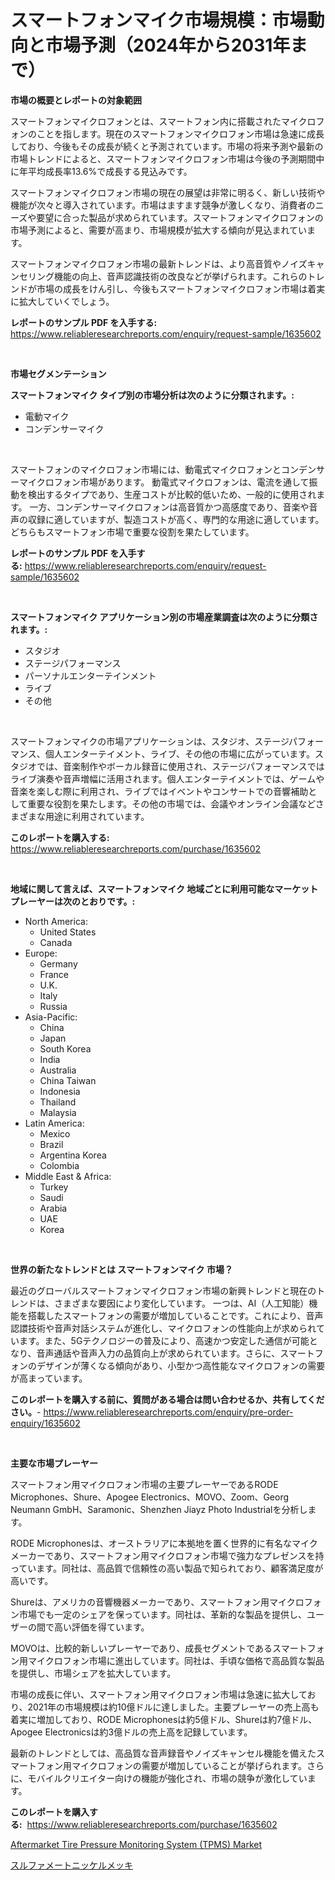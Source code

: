<p><h1>スマートフォンマイク市場規模：市場動向と市場予測（2024年から2031年まで）</h1></p><p><strong>市場の概要とレポートの対象範囲</strong></p>
<p><p>スマートフォンマイクロフォンとは、スマートフォン内に搭載されたマイクロフォンのことを指します。現在のスマートフォンマイクロフォン市場は急速に成長しており、今後もその成長が続くと予測されています。市場の将来予測や最新の市場トレンドによると、スマートフォンマイクロフォン市場は今後の予測期間中に年平均成長率13.6%で成長する見込みです。</p><p>スマートフォンマイクロフォン市場の現在の展望は非常に明るく、新しい技術や機能が次々と導入されています。市場はますます競争が激しくなり、消費者のニーズや要望に合った製品が求められています。スマートフォンマイクロフォンの市場予測によると、需要が高まり、市場規模が拡大する傾向が見込まれています。</p><p>スマートフォンマイクロフォン市場の最新トレンドは、より高音質やノイズキャンセリング機能の向上、音声認識技術の改良などが挙げられます。これらのトレンドが市場の成長をけん引し、今後もスマートフォンマイクロフォン市場は着実に拡大していくでしょう。</p></p>
<p><strong>レポートのサンプル PDF を入手する:</strong> <a href="https://www.reliableresearchreports.com/enquiry/request-sample/1635602">https://www.reliableresearchreports.com/enquiry/request-sample/1635602</a></p>
<p>&nbsp;</p>
<p><strong>市場セグメンテーション</strong></p>
<p><strong>スマートフォンマイク タイプ別の市場分析は次のように分類されます。:</strong></p>
<p><ul><li>電動マイク</li><li>コンデンサーマイク</li></ul></p>
<p>&nbsp;</p>
<p><p>スマートフォンのマイクロフォン市場には、動電式マイクロフォンとコンデンサーマイクロフォン市場があります。 動電式マイクロフォンは、電流を通して振動を検出するタイプであり、生産コストが比較的低いため、一般的に使用されます。 一方、コンデンサーマイクロフォンは高音質かつ高感度であり、音楽や音声の収録に適していますが、製造コストが高く、専門的な用途に適しています。 どちらもスマートフォン市場で重要な役割を果たしています。</p></p>
<p><strong>レポートのサンプル PDF を入手する:</strong>&nbsp;<a href="https://www.reliableresearchreports.com/enquiry/request-sample/1635602">https://www.reliableresearchreports.com/enquiry/request-sample/1635602</a></p>
<p>&nbsp;</p>
<p><strong> スマートフォンマイク アプリケーション別の市場産業調査は次のように分類されます。:</strong></p>
<p><ul><li>スタジオ</li><li>ステージパフォーマンス</li><li>パーソナルエンターテインメント</li><li>ライブ</li><li>その他</li></ul></p>
<p>&nbsp;</p>
<p><p>スマートフォンマイクの市場アプリケーションは、スタジオ、ステージパフォーマンス、個人エンターテイメント、ライブ、その他の市場に広がっています。スタジオでは、音楽制作やボーカル録音に使用され、ステージパフォーマンスではライブ演奏や音声増幅に活用されます。個人エンターテイメントでは、ゲームや音楽を楽しむ際に利用され、ライブではイベントやコンサートでの音響補助として重要な役割を果たします。その他の市場では、会議やオンライン会議などさまざまな用途に利用されています。</p></p>
<p><strong>このレポートを購入する:</strong>&nbsp; <a href="https://www.reliableresearchreports.com/purchase/1635602">https://www.reliableresearchreports.com/purchase/1635602</a></p>
<p>&nbsp;</p>
<p><strong>地域に関して言えば、スマートフォンマイク 地域ごとに利用可能なマーケットプレーヤーは次のとおりです。:</strong></p>
<p><ul>
    <li>
        North America:
        <ul>
            <li>United States</li>
            <li>Canada</li>
        </ul>
    </li>
    <li>
        Europe:
        <ul>
            <li>Germany</li>
            <li>France</li>
            <li>U.K.</li>
            <li>Italy</li>
            <li>Russia</li>
        </ul>
    </li>
    <li>
        Asia-Pacific:
        <ul>
            <li>China</li>
            <li>Japan</li>
            <li>South Korea</li>
            <li>India</li>
            <li>Australia</li>
            <li>China Taiwan</li>
            <li>Indonesia</li>
            <li>Thailand</li>
            <li>Malaysia</li>
        </ul>
    </li>
    <li>
        Latin America:
        <ul>
            <li>Mexico</li>
            <li>Brazil</li>
            <li>Argentina Korea</li>
            <li>Colombia</li>
        </ul>
    </li>
    <li>
        Middle East & Africa:
        <ul>
            <li>Turkey</li>
            <li>Saudi</li>
            <li>Arabia</li>
            <li>UAE</li>
            <li>Korea</li>
        </ul>
    </li>
    </ul></p>
<p>&nbsp;</p>
<p><strong>世界の新たなトレンドとは スマートフォンマイク 市場？</strong></p>
<p><p>最近のグローバルスマートフォンマイクロフォン市場の新興トレンドと現在のトレンドは、さまざまな要因により変化しています。 一つは、AI（人工知能）機能を搭載したスマートフォンの需要が増加していることです。これにより、音声認譞技術や音声対話システムが進化し、マイクロフォンの性能向上が求められています。また、5Gテクノロジーの普及により、高速かつ安定した通信が可能となり、音声通話や音声入力の品質向上が求められています。さらに、スマートフォンのデザインが薄くなる傾向があり、小型かつ高性能なマイクロフォンの需要が高まっています。</p></p>
<p><strong>このレポートを購入する前に、質問がある場合は問い合わせるか、共有してください。</strong>- <a href="https://www.reliableresearchreports.com/enquiry/pre-order-enquiry/1635602">https://www.reliableresearchreports.com/enquiry/pre-order-enquiry/1635602</a></p>
<p>&nbsp;</p>
<p><strong>主要な市場プレーヤー</strong></p>
<p><p>スマートフォン用マイクロフォン市場の主要プレーヤーであるRODE Microphones、Shure、Apogee Electronics、MOVO、Zoom、Georg Neumann GmbH、Saramonic、Shenzhen Jiayz Photo Industrialを分析します。 </p><p>RODE Microphonesは、オーストラリアに本拠地を置く世界的に有名なマイクメーカーであり、スマートフォン用マイクロフォン市場で強力なプレゼンスを持っています。同社は、高品質で信頼性の高い製品で知られており、顧客満足度が高いです。</p><p>Shureは、アメリカの音響機器メーカーであり、スマートフォン用マイクロフォン市場でも一定のシェアを保っています。同社は、革新的な製品を提供し、ユーザーの間で高い評価を得ています。</p><p>MOVOは、比較的新しいプレーヤーであり、成長セグメントであるスマートフォン用マイクロフォン市場に進出しています。同社は、手頃な価格で高品質な製品を提供し、市場シェアを拡大しています。</p><p>市場の成長に伴い、スマートフォン用マイクロフォン市場は急速に拡大しており、2021年の市場規模は約10億ドルに達しました。主要プレーヤーの売上高も着実に増加しており、RODE Microphonesは約5億ドル、Shureは約7億ドル、Apogee Electronicsは約3億ドルの売上高を記録しています。</p><p>最新のトレンドとしては、高品質な音声録音やノイズキャンセル機能を備えたスマートフォン用マイクロフォンの需要が増加していることが挙げられます。さらに、モバイルクリエイター向けの機能が強化され、市場の競争が激化しています。</p></p>
<p><strong>このレポートを購入する:</strong>&nbsp;&nbsp;<a href="https://www.reliableresearchreports.com/purchase/1635602">https://www.reliableresearchreports.com/purchase/1635602</a></p>
<p><p><a href="https://eight-handstand-8fb.notion.site/Aftermarket-Tire-Pressure-Monitoring-System-TPMS-Market-Growth-Market-Trends-COVID-19-Impact-an-e64a39e39e9d426aa384b3d9d16f59f4">Aftermarket Tire Pressure Monitoring System (TPMS) Market</a></p><p><a href="https://medium.com/@emmittkutch2023/%E3%82%B9%E3%83%AB%E3%83%95%E3%82%A1%E3%83%A1%E3%83%BC%E3%83%88%E3%83%8B%E3%83%83%E3%82%B1%E3%83%AB%E3%82%81%E3%81%A3%E3%81%8D%E5%B8%82%E5%A0%B4%E5%88%86%E6%9E%90-%E3%81%9D%E3%81%AEcagr-%E5%B8%82%E5%A0%B4%E3%82%BB%E3%82%B0%E3%83%A1%E3%83%B3%E3%83%86%E3%83%BC%E3%82%B7%E3%83%A7%E3%83%B3-%E3%81%8A%E3%82%88%E3%81%B3%E3%82%B0%E3%83%AD%E3%83%BC%E3%83%90%E3%83%AB%E7%94%A3%E6%A5%AD%E6%A6%82%E8%A6%81-806bd23c1d97">スルファメートニッケルメッキ</a></p></p>